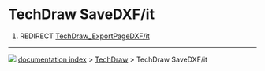 # TechDraw SaveDXF/it
1.  REDIRECT [TechDraw_ExportPageDXF/it](TechDraw_ExportPageDXF/it.md)



---
![](images/Button_right.svg) [documentation index](../README.md) > [TechDraw](TechDraw_Workbench.md) > TechDraw SaveDXF/it
